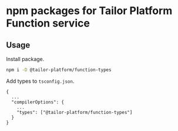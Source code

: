 # npm packages for Tailor Platform Function service

## Usage

Install package.
```sh
npm i -D @tailor-platform/function-types
```

Add types to `tsconfig.json`.
```
{
  ...
  "compilerOptions": {
    ...
    "types": ["@tailor-platform/function-types"]
  }
}
```
